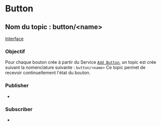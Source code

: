 ﻿# Button

## Nom du topic : **button/&lt;name&gt;**
[Interface](Button-Message-Interface.md)

### Objectif
Pour chaque bouton crée à partir du Service [`Add Button`](Add-Button-Service.md), un topic est crée suivant la nomenclature suivante : `button/<name>`
Ce topic permet de recevoir continuellement l'état du bouton.

### Publisher
- [](Button-GPIO-Controller-Node.md)

### Subscriber
-

